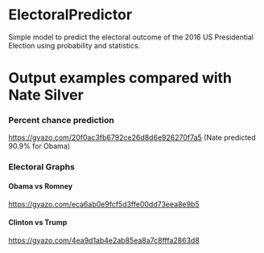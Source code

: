 # ElectoralPredictor
Simple model to predict the electoral outcome of the 2016 US Presidential Election using probability and statistics.


# Output examples compared with Nate Silver

### Percent chance prediction
https://gyazo.com/20f0ac3fb6792ce26d8d6e926270f7a5
(Nate predicted 90.9% for Obama)

### Electoral Graphs

#### Obama vs Romney
https://gyazo.com/eca6ab0e9fcf5d3ffe00dd73eea8e9b5 


#### Clinton vs Trump
https://gyazo.com/4ea9d1ab4e2ab85ea8a7c8fffa2863d8 


